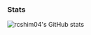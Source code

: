 ### Stats
![rcshim04's GitHub stats](https://github-readme-stats.vercel.app/api?username=rcshim04a&theme=github_dark&show_icons=true)
